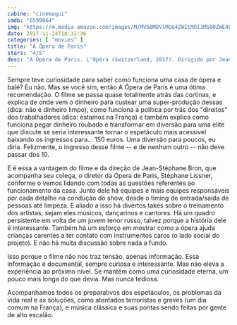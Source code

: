 ```yaml
---
cabine: "cinemaqui"
imdb: "6599064"
img: "https://m.media-amazon.com/images/M/MV5BMDVlMGU4ZWItMDI3MS00ZWE4LWE2MWMtNWQzOGZkM2M2YWY3XkEyXkFqcGdeQXVyNTkyMjQwNw@@._V1_SY150_CR0,0,101,150_.jpg"
date: 2017-11-24T18:31:36
categories: [ "movies" ]
title: "A Ópera de Paris"
stars: "4/5"
desc: "A Ópera de Paris. L'Opéra (Switzerland, 2017). Dirigido por Jean-Stéphane Bron. Com Stéphane Lissner (Himself), Benjamin Millepied."
---
```

Sempre teve curiosidade para saber como funciona uma casa de ópera e balé? Eu não. Mas se você sim, então A Ópera de Paris é uma ótima recomendação. O filme se passa quase totalmente atrás das cortinas, e explica de onde vem o dinheiro para custear uma super-produção dessas (dica: não é dinheiro limpo), como funciona a política por trás dos "direitos" dos trabalhadores (dica: estamos na França) e também explica como funciona pegar dinheiro roubado e transformar em diversão para uma elite que discute se seria interessante tornar o espetáculo mais acessível baixando os ingressos para... 150 euros. Uma diversão para poucos, eu diria. Felizmente, o ingresso desse filme -- e de nenhum outro -- não deve passar dos 10.

E é essa a vantagem do filme e da direção de Jean-Stéphane Bron, que acompanha seu colega, o diretor da Ópera de Paris, Stéphane Lissner, conforme o vemos lidando com todas as questões referentes ao funcionamento da casa. Junto dele há equipes e mais equipes responsáveis por cada detalhe na condução do show, desde o timing de entrada/saída de pessoas até limpeza. E aliado a isso há divertos takes sobre o treinamento dos artistas, sejam eles músicos, dançarinos e cantores. Há um quadro persistente em volta de um jovem tenor russo, talvez porque a história dele é interessante. Também há um esforço em mostrar como a ópera ajuda crianças carentes a ter contato com instrumentos caros (o lado social do projeto). E não há muita discussão sobre nada a fundo.

Isso porque o filme não nos traz tensão, apenas informação. Essa informação é documental, sempre curiosa e interessante. Mas não eleva a experiência ao próximo nível. Se mantém como uma curiosidade eterna, um pouco mais longa do que devia. Mas nunca tediosa.

Acompanhamos todos os preparativos dos espetáculos, os problemas da vida real e as soluções, como atentados terroristas e greves (um dia comum na França), e música clássica e suas pontas sendo feitas por gente de alto escalão.
